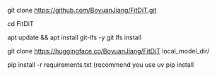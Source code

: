 git clone https://github.com/BoyuanJiang/FitDiT.git

cd FitDiT

apt update && apt install git-lfs -y
git lfs install

git clone https://huggingface.co/BoyuanJiang/FitDiT local_model_dir/

pip install -r requirements.txt (recommend you use uv pip install
